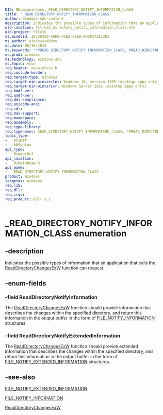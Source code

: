 ```yaml
---
UID: NE:minwinbase._READ_DIRECTORY_NOTIFY_INFORMATION_CLASS
title: "_READ_DIRECTORY_NOTIFY_INFORMATION_CLASS"
author: windows-sdk-content
description: Indicates the possible types of information that an application that calls the ReadDirectoryChangesExW function can request.
old-location: fs\read_directory_notify_information_class.htm
old-project: FileIO
ms.assetid: 193D018B-80FE-45B2-826A-A00D173E32D3
ms.author: windowssdkdev
ms.date: 05/16/2018
ms.keywords: "*PREAD_DIRECTORY_NOTIFY_INFORMATION_CLASS, PREAD_DIRECTORY_NOTIFY_INFORMATION_CLASS, PREAD_DIRECTORY_NOTIFY_INFORMATION_CLASS enumeration pointer [Files], READ_DIRECTORY_NOTIFY_INFORMATION_CLASS, READ_DIRECTORY_NOTIFY_INFORMATION_CLASS enumeration [Files], ReadDirectoryNotifyExtendedInformation, ReadDirectoryNotifyInformation, _READ_DIRECTORY_NOTIFY_INFORMATION_CLASS, fs.read_directory_notify_information_class, minwinbase/PREAD_DIRECTORY_NOTIFY_INFORMATION_CLASS, minwinbase/READ_DIRECTORY_NOTIFY_INFORMATION_CLASS, minwinbase/ReadDirectoryNotifyExtendedInformation, minwinbase/ReadDirectoryNotifyInformation"
ms.prod: windows
ms.technology: windows-sdk
ms.topic: enum
req.header: minwinbase.h
req.include-header: 
req.target-type: Windows
req.target-min-winverclnt: Windows 10, version 1709 [desktop apps only]
req.target-min-winversvr: Windows Server 2016 [desktop apps only]
req.kmdf-ver: 
req.umdf-ver: 
req.ddi-compliance: 
req.unicode-ansi: 
req.idl: 
req.max-support: 
req.namespace: 
req.assembly: 
req.type-library: 
req.typenames: READ_DIRECTORY_NOTIFY_INFORMATION_CLASS, *PREAD_DIRECTORY_NOTIFY_INFORMATION_CLASS
topic_type:
-	APIRef
-	kbSyntax
api_type:
-	HeaderDef
api_location:
-	Minwinbase.h
api_name:
-	READ_DIRECTORY_NOTIFY_INFORMATION_CLASS
product: Windows
targetos: Windows
req.lib: 
req.dll: 
req.irql: 
req.product: GDI+ 1.1
---
```


# _READ_DIRECTORY_NOTIFY_INFORMATION_CLASS enumeration


## -description


Indicates the possible types of information that an application that calls the <a href="https://msdn.microsoft.com/90C2F258-094C-4A0E-80E7-3FA241D288EA">ReadDirectoryChangesExW</a> function can request.


## -enum-fields




### -field ReadDirectoryNotifyInformation

The <a href="https://msdn.microsoft.com/90C2F258-094C-4A0E-80E7-3FA241D288EA">ReadDirectoryChangesExW</a> function  should provide  information that describes the changes within the specified directory, and return this information in the  output buffer in the form of <a href="https://msdn.microsoft.com/cb95352f-8a15-48d8-9150-e4bc395e0122">FILE_NOTIFY_INFORMATION</a> structures.


### -field ReadDirectoryNotifyExtendedInformation

The <a href="https://msdn.microsoft.com/90C2F258-094C-4A0E-80E7-3FA241D288EA">ReadDirectoryChangesExW</a> function  should provide  extended information that describes the changes within the specified directory, and return this information in the  output buffer in the form of <a href="https://msdn.microsoft.com/4558F2E8-F515-4202-9CAA-FDAF20160F61">FILE_NOTIFY_EXTENDED_INFORMATION</a> structures.


## -see-also




<a href="https://msdn.microsoft.com/4558F2E8-F515-4202-9CAA-FDAF20160F61">FILE_NOTIFY_EXTENDED_INFORMATION</a>



<a href="https://msdn.microsoft.com/cb95352f-8a15-48d8-9150-e4bc395e0122">FILE_NOTIFY_INFORMATION</a>



<a href="https://msdn.microsoft.com/90C2F258-094C-4A0E-80E7-3FA241D288EA">ReadDirectoryChangesExW</a>
 

 


